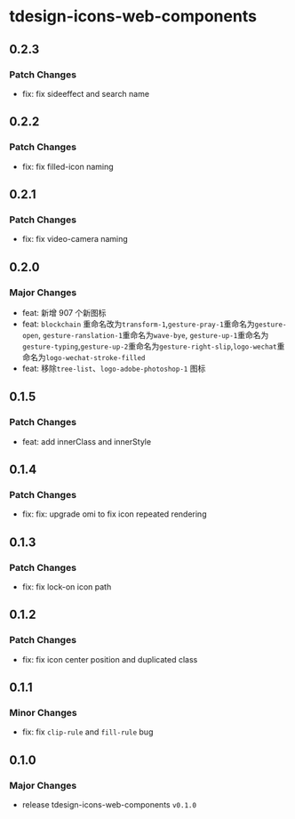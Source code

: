 # tdesign-icons-web-components

## 0.2.3

### Patch Changes

- fix: fix sideeffect and search name

## 0.2.2

### Patch Changes

- fix: fix filled-icon naming

## 0.2.1

### Patch Changes

- fix: fix video-camera naming

## 0.2.0

### Major Changes

- feat: 新增 907 个新图标
- feat: `blockchain` 重命名改为`transform-1`,`gesture-pray-1`重命名为`gesture-open`,
  `gesture-ranslation-1`重命名为`wave-bye`, `gesture-up-1`重命名为`gesture-typing`,`gesture-up-2`重命名为`gesture-right-slip`,`logo-wechat`重命名为`logo-wechat-stroke-filled`
- feat: 移除`tree-list`、`logo-adobe-photoshop-1` 图标

## 0.1.5

### Patch Changes

- feat: add innerClass and innerStyle

## 0.1.4

### Patch Changes

- fix: fix: upgrade omi to fix icon repeated rendering

## 0.1.3

### Patch Changes

- fix: fix lock-on icon path

## 0.1.2

### Patch Changes

- fix: fix icon center position and duplicated class

## 0.1.1

### Minor Changes

- fix: fix `clip-rule` and `fill-rule` bug

## 0.1.0

### Major Changes

- release tdesign-icons-web-components `v0.1.0`
